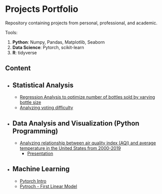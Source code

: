 # Projects Portfolio
Repository containing projects from personal, professional, and academic. 

Tools:
  1. **Python**: Numpy, Pandas, Matplotlib, Seaborn
  2. **Data Science**: Pytorch, scikit-learn
  3. **R**: tidyverse

## Content
- ## Statistical Analysis
  - [Regression Analysis to optimize number of bottles sold by varying bottle size](https://github.com/zfenton/Portfolio/blob/Main/school_projects/Coy_Ote_Liquor_EDA_and_Report.Rmd)
  - [Analyzing voting difficulty](https://github.com/zfenton/Portfolio/blob/Main/school_projects/analyzing_voting_difficulty.Rmd)
- ## Data Analysis and Visualization (Python Programming)
  - [Analyzing relationship between air quality index (AQI) and average temperature in the United States from 2000-2019](https://github.com/zfenton/Portfolio/blob/Main/school_projects/DataSci200_code.ipynb)
    - [Presentation](https://github.com/zfenton/Portfolio/blob/Main/school_projects/Datasci200_Final_Project_presentation.pdf)
- ## Machine Learning
  - [Pytorch Intro](https://github.com/zfenton/Portfolio/blob/Main/pytorch_explore.ipynb)
  - [Pytroch - First Linear Model](https://github.com/zfenton/Portfolio/blob/Main/pytorch_FirstLinearModel.ipynb) 
